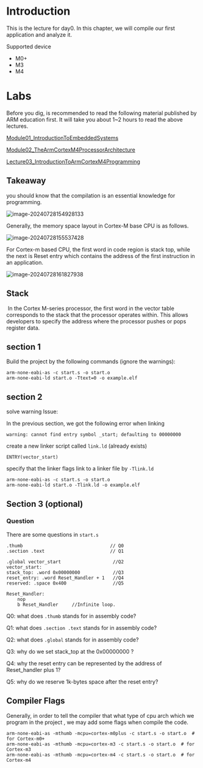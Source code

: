 # Introduction

This is the lecture for day0.  In this chapter, we will compile our first application and analyze it.

Supported device

- M0+
- M3
- M4



# Labs

Before you dig, is recommended to read the following material published by ARM education first. It will take you about 1~2 hours to read the above lectures.

[Module01_IntroductionToEmbeddedSystems](https://github.com/arm-university/Rapid-Embedded-Education-Kit/tree/main/ST_Nucleo_F401RE_2020/Contents/Module01_IntroductionToEmbeddedSystems)

[Module02_TheArmCortexM4ProcessorArchitecture](https://github.com/arm-university/Rapid-Embedded-Education-Kit/tree/main/ST_Nucleo_F401RE_2020/Contents/Module02_TheArmCortexM4ProcessorArchitecture)

[Lecture03_IntroductionToArmCortexM4Programming](https://github.com/arm-university/Rapid-Embedded-Education-Kit/blob/main/ST_Nucleo_F401RE_2020/Contents/Module03_IntroductionToArmCortexM4Programming/Lecture03_IntroductionToArmCortexM4Programming.pptx)



## Takeaway

you should know that the compilation is an essential knowledge for programming.

![image-20240728154928133](../png/compilation.png)

Generally, the memory space layout in Cortex-M base CPU is as follows.

![image-20240728155537428](../png/memory_space.png)

For Cortex-m based CPU, the first word in code region is stack top, while the next is Reset entry which contains the address of the first instruction in an application.

![image-20240728161827938](../png/vector_start.png)

##  Stack

​       In  the Cortex M-series processor, the first word in the vector table corresponds to the stack that the processor operates within. This allows developers to specify the address where the processor pushes or pops register data.    



## section 1

Build the project by the following commands (ignore the warnings):

```
arm-none-eabi-as -c start.s -o start.o
arm-none-eabi-ld start.o -Ttext=0 -o example.elf
```



## section 2

solve warning Issue:

In the previous section, we got the following  error when linking

```
warning: cannot find entry symbol _start; defaulting to 00000000
```

create a new linker script called  `link.ld` (already exists)

```
ENTRY(vector_start)
```

specify that the linker flags link to a linker file by  `-Tlink.ld`

```
arm-none-eabi-as -c start.s -o start.o
arm-none-eabi-ld start.o -Tlink.ld -o example.elf
```



## Section 3 (optional)

### Question

There are some questions in `start.s`

```assembly
.thumb                                // Q0
.section .text                        // Q1

.global vector_start                   //Q2
vector_start:
stack_top: .word 0x00000000            //Q3
reset_entry: .word Reset_Handler + 1   //Q4
reserved: .space 0x400                 //Q5

Reset_Handler:                         
    nop     
    b Reset_Handler     //Infinite loop.
```



Q0: what does `.thumb` stands for in assembly code?

Q1: what does `.section .text` stands for in assembly code?

Q2: what does `.global` stands for in assembly code?

Q3: why  do we set stack_top at the 0x00000000 ?

Q4: why the reset entry can be represented by  the address of Reset_handler  plus 1?

Q5: why do we reserve 1k-bytes space after the reset entry?





##  Compiler Flags

Generally, in order to tell the compiler that what type of cpu arch which we program in the project , we may add some flags when compile the code.

```
arm-none-eabi-as -mthumb -mcpu=cortex-m0plus -c start.s -o start.o  # for Cortex-m0+
arm-none-eabi-as -mthumb -mcpu=cortex-m3 -c start.s -o start.o  # for Cortex-m3
arm-none-eabi-as -mthumb -mcpu=cortex-m4 -c start.s -o start.o  # for Cortex-m4
```

